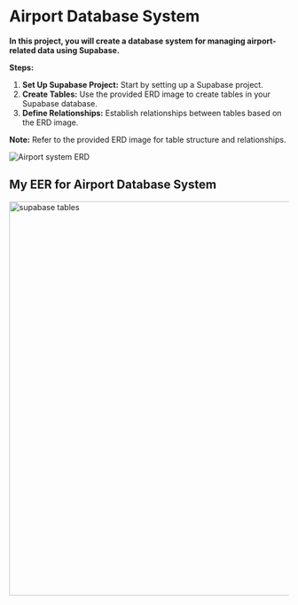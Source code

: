 # Airport Database System

**In this project, you will create a database system for managing airport-related data using Supabase.**

**Steps:**
1. **Set Up Supabase Project:** Start by setting up a Supabase project.
2. **Create Tables:** Use the provided ERD image to create tables in your Supabase database.
3. **Define Relationships:** Establish relationships between tables based on the ERD image.


**Note:** Refer to the provided ERD image for table structure and relationships.



![Airport system ERD](https://github.com/FlutterBootCamps/Assignment-5/assets/101333803/0830e7b8-f224-4155-aabe-5986dca103b1)




## My EER for Airport Database System
<img width="711" alt="supabase tables " src="https://github.com/AlaaMYahya/Assignment-5/assets/129466098/1921d5b9-4c0c-4351-8de4-fa8c46cd9785">
